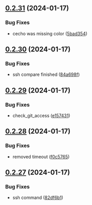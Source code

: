 ## [0.2.31](https://github.com/Energy-Control-no/fleet-flows-autoinstaller/compare/v0.2.30...v0.2.31) (2024-01-17)


### Bug Fixes

* cecho was missing color ([5bad354](https://github.com/Energy-Control-no/fleet-flows-autoinstaller/commit/5bad3543efa3449e69db28ed4166f022173a3d15))



## [0.2.30](https://github.com/Energy-Control-no/fleet-flows-autoinstaller/compare/v0.2.29...v0.2.30) (2024-01-17)


### Bug Fixes

* ssh compare finished ([84a698f](https://github.com/Energy-Control-no/fleet-flows-autoinstaller/commit/84a698fed28bcbcd8c3d93c572194cfb40c417d0))



## [0.2.29](https://github.com/Energy-Control-no/fleet-flows-autoinstaller/compare/v0.2.28...v0.2.29) (2024-01-17)


### Bug Fixes

* check_git_access ([e157431](https://github.com/Energy-Control-no/fleet-flows-autoinstaller/commit/e157431eb199d28d38d81bac356dd9aea07327f8))



## [0.2.28](https://github.com/Energy-Control-no/fleet-flows-autoinstaller/compare/v0.2.27...v0.2.28) (2024-01-17)


### Bug Fixes

* removed timeout ([f0c5765](https://github.com/Energy-Control-no/fleet-flows-autoinstaller/commit/f0c5765b51b1520a183715a96e83289e1c498b6f))



## [0.2.27](https://github.com/Energy-Control-no/fleet-flows-autoinstaller/compare/v0.2.26...v0.2.27) (2024-01-17)


### Bug Fixes

* ssh command ([82df6b1](https://github.com/Energy-Control-no/fleet-flows-autoinstaller/commit/82df6b107c34b22f04e65a477439bcec7a9d6f5c))



